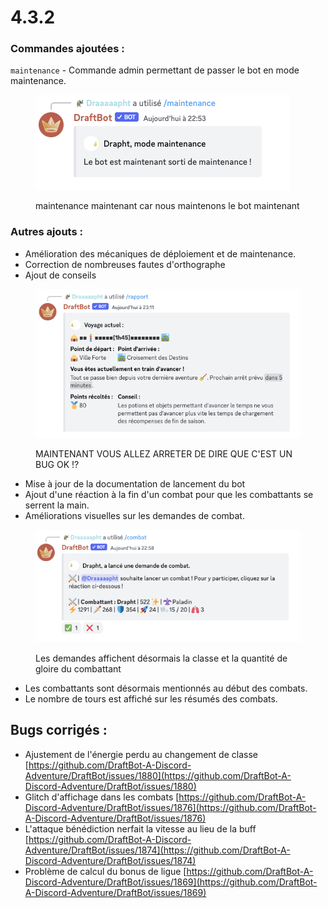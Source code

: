 # 4.3.2

### Commandes ajoutées :

`maintenance` - Commande admin permettant de passer le bot en mode maintenance.

<figure><img src="../.gitbook/assets/image (1) (2).png" alt=""><figcaption><p>maintenance maintenant car nous maintenons le bot maintenant</p></figcaption></figure>

### Autres ajouts :

* Amélioration des mécaniques de déploiement et de maintenance.
* Correction de nombreuses fautes d'orthographe
* Ajout de conseils

<figure><img src="../.gitbook/assets/image (1) (1) (1).png" alt=""><figcaption><p>MAINTENANT VOUS ALLEZ ARRETER DE DIRE QUE C'EST UN BUG OK !?</p></figcaption></figure>

* Mise à jour de la documentation de lancement du bot
* Ajout d'une réaction à la fin d'un combat pour que les combattants se serrent la main.
* Améliorations visuelles sur les demandes de combat.

<figure><img src="../.gitbook/assets/image (1) (3).png" alt=""><figcaption><p>Les demandes affichent désormais la classe et la quantité de gloire du combattant</p></figcaption></figure>

* Les combattants sont désormais mentionnés au début des combats.
* Le nombre de tours est affiché sur les résumés des combats.

## Bugs corrigés :

* Ajustement de l'énergie perdu au changement de classe [https://github.com/DraftBot-A-Discord-Adventure/DraftBot/issues/1880](https://github.com/DraftBot-A-Discord-Adventure/DraftBot/issues/1880)
* Glitch d'affichage dans les combats [https://github.com/DraftBot-A-Discord-Adventure/DraftBot/issues/1876](https://github.com/DraftBot-A-Discord-Adventure/DraftBot/issues/1876)
* L'attaque bénédiction nerfait la vitesse au lieu de la buff [https://github.com/DraftBot-A-Discord-Adventure/DraftBot/issues/1874](https://github.com/DraftBot-A-Discord-Adventure/DraftBot/issues/1874)
* Problème de calcul du bonus de ligue [https://github.com/DraftBot-A-Discord-Adventure/DraftBot/issues/1869](https://github.com/DraftBot-A-Discord-Adventure/DraftBot/issues/1869)
